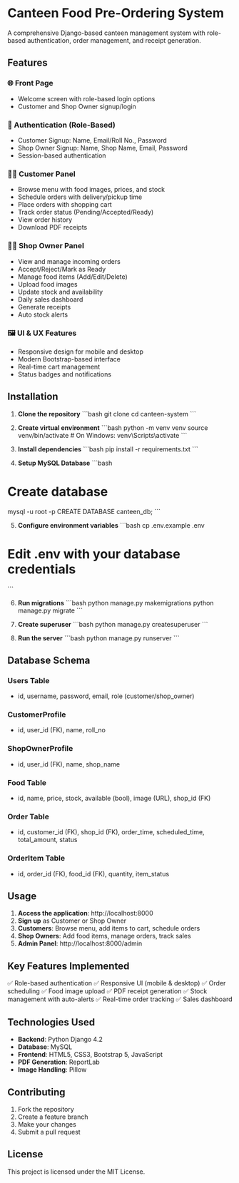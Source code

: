 # Canteen Food Pre-Ordering System

A comprehensive Django-based canteen management system with role-based authentication, order management, and receipt generation.

## Features

### 🌐 Front Page
- Welcome screen with role-based login options
- Customer and Shop Owner signup/login

### 🔐 Authentication (Role-Based)
- Customer Signup: Name, Email/Roll No., Password
- Shop Owner Signup: Name, Shop Name, Email, Password
- Session-based authentication

### 🧑‍🎓 Customer Panel
- Browse menu with food images, prices, and stock
- Schedule orders with delivery/pickup time
- Place orders with shopping cart
- Track order status (Pending/Accepted/Ready)
- View order history
- Download PDF receipts

### 🧑‍🍳 Shop Owner Panel
- View and manage incoming orders
- Accept/Reject/Mark as Ready
- Manage food items (Add/Edit/Delete)
- Upload food images
- Update stock and availability
- Daily sales dashboard
- Generate receipts
- Auto stock alerts

### 🖼 UI & UX Features
- Responsive design for mobile and desktop
- Modern Bootstrap-based interface
- Real-time cart management
- Status badges and notifications

## Installation

1. **Clone the repository**
\`\`\`bash
git clone <repository-url>
cd canteen-system
\`\`\`

2. **Create virtual environment**
\`\`\`bash
python -m venv venv
source venv/bin/activate  # On Windows: venv\Scripts\activate
\`\`\`

3. **Install dependencies**
\`\`\`bash
pip install -r requirements.txt
\`\`\`

4. **Setup MySQL Database**
\`\`\`bash
# Create database
mysql -u root -p
CREATE DATABASE canteen_db;
\`\`\`

5. **Configure environment variables**
\`\`\`bash
cp .env.example .env
# Edit .env with your database credentials
\`\`\`

6. **Run migrations**
\`\`\`bash
python manage.py makemigrations
python manage.py migrate
\`\`\`

7. **Create superuser**
\`\`\`bash
python manage.py createsuperuser
\`\`\`

8. **Run the server**
\`\`\`bash
python manage.py runserver
\`\`\`

## Database Schema

### Users Table
- id, username, password, email, role (customer/shop_owner)

### CustomerProfile
- id, user_id (FK), name, roll_no

### ShopOwnerProfile
- id, user_id (FK), name, shop_name

### Food Table
- id, name, price, stock, available (bool), image (URL), shop_id (FK)

### Order Table
- id, customer_id (FK), shop_id (FK), order_time, scheduled_time, total_amount, status

### OrderItem Table
- id, order_id (FK), food_id (FK), quantity, item_status

## Usage

1. **Access the application**: http://localhost:8000
2. **Sign up** as Customer or Shop Owner
3. **Customers**: Browse menu, add items to cart, schedule orders
4. **Shop Owners**: Add food items, manage orders, track sales
5. **Admin Panel**: http://localhost:8000/admin

## Key Features Implemented

✅ Role-based authentication
✅ Responsive UI (mobile & desktop)
✅ Order scheduling
✅ Food image upload
✅ PDF receipt generation
✅ Stock management with auto-alerts
✅ Real-time order tracking
✅ Sales dashboard

## Technologies Used

- **Backend**: Python Django 4.2
- **Database**: MySQL
- **Frontend**: HTML5, CSS3, Bootstrap 5, JavaScript
- **PDF Generation**: ReportLab
- **Image Handling**: Pillow

## Contributing

1. Fork the repository
2. Create a feature branch
3. Make your changes
4. Submit a pull request

## License

This project is licensed under the MIT License.
